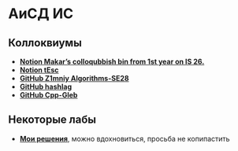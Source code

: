 # АиСД ИС

## Коллоквиумы
- [**Notion Makar’s colloqubbish bin from 1st year on IS 26.**](https://wooded-muscari-02e.notion.site/Makar-s-colloqubbish-bin-from-1st-year-on-IS-26-74edf69ab95a4c5ba89aa0b20228ce5d)
- [**Notion tEsc**](https://www.notion.so/awes0me/ADS-bedf84290d654f979d02fbc4f9ed0a83)
- [**GitHub Z1mniy
Algorithms-SE28**](https://github.com/Z1mniy/Algorithms-SE28/tree/master/first_sem)
- [**GitHub hashlag**](https://github.com/hashlag/algo-colloquium)
- [**GitHub Cpp-Gleb**](https://github.com/Cpp-Gleb/Algorithms)

## Некоторые лабы
- [**Мои решения**](https://github.com/Jucutu/ITMO/tree/main/1%20%D0%90%D0%BB%D0%B3%D0%BE%D1%80%D0%B8%D1%82%D0%BC%D1%8B%20%D0%B8%20%D1%81%D1%82%D1%80%D1%83%D0%BA%D1%82%D1%83%D1%80%D1%8B%20%D0%B4%D0%B0%D0%BD%D0%BD%D1%8B%D1%85/labs), можно вдохновиться, просьба не копипастить
